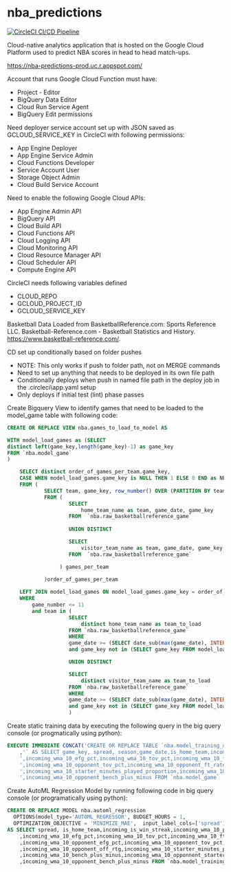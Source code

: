 # nba_predictions
[![CircleCI CI/CD Pipeline](https://circleci.com/gh/cwilbar04/nba-predictions.svg?style=shield)](https://circleci.com/gh/cwilbar04/nba-predictions)


Cloud-native analytics application that is hosted on the Google Cloud Platform used to predict NBA scores in head to head match-ups.

https://nba-predictions-prod.uc.r.appspot.com/

Account that runs Google Cloud Function must have: 
  - Project - Editor 
  - BigQuery Data Editor 
  - Cloud Run Service Agent
  - BigQuery Edit permissions

Need deployer service account set up with JSON saved as GCLOUD_SERVICE_KEY in CircleCI with following permissions:
  - App Engine Deployer
  - App Engine Service Admin
  - Cloud Functions Developer
  - Service Account User
  - Storage Object Admin
  - Cloud Build Service Account

Need to enable the following Google Cloud APIs:
  - App Engine Admin API
  - BigQuery API
  - Cloud Build API
  - Cloud Functions API
  - Cloud Logging API
  - Cloud Monitoring API
  - Cloud Resource Manager API
  - Cloud Scheduler API
  - Compute Engine API

CircleCI needs following variables defined
- CLOUD_REPO	
- GCLOUD_PROJECT_ID	
- GCLOUD_SERVICE_KEY

Basketball Data Loaded from BasketballReference.com:
Sports Reference LLC. Basketball-Reference.com - Basketball Statistics and History. https://www.basketball-reference.com/.

CD set up conditionally based on folder pushes
  - NOTE: This only works if push to folder path, not on MERGE commands
  - Need to set up anything that needs to be deployed in its own file path
  - Conditionally deploys when push in named file path in the deploy job in the .circleci\app.yaml setup
  - Only deploys if initial test (lint) phase passes

Create Bigquery View to identify games that need to be loaded to the model_game table with following code: 
 
```SQL
CREATE OR REPLACE VIEW nba.games_to_load_to_model AS

WITH model_load_games as (SELECT 
distinct left(game_key,length(game_key)-1) as game_key 
FROM `nba.model_game`
)

    SELECT distinct order_of_games_per_team.game_key, 
    CASE WHEN model_load_games.game_key is NULL THEN 1 ELSE 0 END as NEEDS_TO_LOAD_TO_MODEL
    FROM (
            SELECT team, game_key, row_number() OVER (PARTITION BY team ORDER BY game_date desc) as game_number
            FROM (
                    SELECT
                        home_team_name as team, game_date, game_key
                    FROM  `nba.raw_basketballreference_game`
    
                    UNION DISTINCT 

                    SELECT
                        visitor_team_name as team, game_date, game_key
                    FROM  `nba.raw_basketballreference_game`

                 ) games_per_team

            )order_of_games_per_team
            
    LEFT JOIN model_load_games ON model_load_games.game_key = order_of_games_per_team.game_key
    WHERE 
        game_number <= 11
        and team in (
                    SELECT 
                        distinct home_team_name as team_to_load
                    FROM `nba.raw_basketballreference_game`
                    WHERE 
                    game_date >= (SELECT date_sub(max(game_date), INTERVAL 1 YEAR) FROM `nba.raw_basketballreference_game` )
                    and game_key not in (SELECT game_key FROM model_load_games)

                    UNION DISTINCT

                    SELECT 
                        distinct visitor_team_name as team_to_load
                    FROM `nba.raw_basketballreference_game`
                    WHERE 
                    game_date >= (SELECT date_sub(max(game_date), INTERVAL 1 YEAR) FROM `nba.raw_basketballreference_game`)
                    and game_key not in (SELECT game_key FROM model_load_games)              
                    ) 
``` 
 
Create static training data by executing the following query in the big query console (or progmatically using python): 

```SQL
EXECUTE IMMEDIATE CONCAT('CREATE OR REPLACE TABLE `nba.model_training_data_', FORMAT_DATE('%Y%m%d', CURRENT_DATE())
    ,'` AS SELECT game_key, spread, season,game_date,is_home_team,incoming_is_win_streak,incoming_wma_10_pace',
    ',incoming_wma_10_efg_pct,incoming_wma_10_tov_pct,incoming_wma_10_ft_rate,incoming_wma_10_off_rtg,incoming_wma_10_opponent_efg_pct',
    ',incoming_wma_10_opponent_tov_pct,incoming_wma_10_opponent_ft_rate,incoming_wma_10_opponent_off_rtg',
    ',incoming_wma_10_starter_minutes_played_proportion,incoming_wma_10_bench_plus_minus,incoming_wma_10_opponnent_starter_minutes_played_proportion',
    ',incoming_wma_10_opponent_bench_plus_minus FROM `nba.model_game` ');
``` 
 
Create AutoML Regression Model by running following code in big query console (or programatically using python): 

```SQL
CREATE OR REPLACE MODEL nba.automl_regression
  OPTIONS(model_type='AUTOML_REGRESSOR', BUDGET_HOURS = 1,
  OPTIMIZATION_OBJECTIVE = 'MINIMIZE_MAE',  input_label_cols=['spread'])
AS SELECT spread, is_home_team,incoming_is_win_streak,incoming_wma_10_pace
    ,incoming_wma_10_efg_pct,incoming_wma_10_tov_pct,incoming_wma_10_ft_rate,incoming_wma_10_off_rtg
    ,incoming_wma_10_opponent_efg_pct,incoming_wma_10_opponent_tov_pct,incoming_wma_10_opponent_ft_rate
    ,incoming_wma_10_opponent_off_rtg,incoming_wma_10_starter_minutes_played_proportion
    ,incoming_wma_10_bench_plus_minus,incoming_wma_10_opponnent_starter_minutes_played_proportion
    ,incoming_wma_10_opponent_bench_plus_minus FROM `nba.model_training_data_20210228`;
``` 
 

